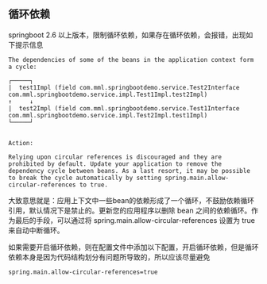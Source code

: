
## 循环依赖

springboot 2.6 以上版本，限制循环依赖，如果存在循环依赖，会报错，出现如下提示信息
```text
The dependencies of some of the beans in the application context form a cycle:

┌─────┐
|  test1Impl (field com.mml.springbootdemo.service.Test2Interface com.mml.springbootdemo.service.impl.Test1Impl.test2Impl)
↑     ↓
|  test2Impl (field com.mml.springbootdemo.service.Test1Interface com.mml.springbootdemo.service.impl.Test2Impl.test1Impl)
└─────┘


Action:

Relying upon circular references is discouraged and they are prohibited by default. Update your application to remove the dependency cycle between beans. As a last resort, it may be possible to break the cycle automatically by setting spring.main.allow-circular-references to true.
```
大致意思就是：应用上下文中一些bean的依赖形成了一个循环，不鼓励依赖循环引用，默认情况下是禁止的。更新您的应用程序以删除 bean 之间的依赖循环。作为最后的手段，可以通过将 spring.main.allow-circular-references 设置为 true 来自动中断循环。


如果需要开启循环依赖，则在配置文件中添加以下配置，开启循环依赖，但是循环依赖本身是因为代码结构划分有问题所导致的，所以应该尽量避免
```properties
spring.main.allow-circular-references=true
```